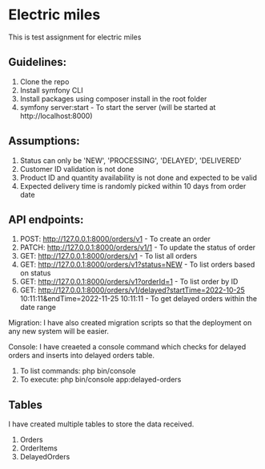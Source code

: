 # Electric miles
This is test assignment for electric miles

Guidelines:
-------------------
1. Clone the repo
2. Install symfony CLI
3. Install packages using composer install in the root folder
4. symfony server:start - To start the server (will be started at http://localhost:8000)

Assumptions:
----------------
1. Status can only be 'NEW', 'PROCESSING', 'DELAYED', 'DELIVERED'
2. Customer ID validation is not done
3. Product ID and quantity availability is not done and expected to be valid
4. Expected delivery time is randomly picked within 10 days from order date

API endpoints: 
---------------------
1. POST: http://127.0.0.1:8000/orders/v1 - To create an order
2. PATCH: http://127.0.0.1:8000/orders/v1/1 - To update the status of order
3. GET: http://127.0.0.1:8000/orders/v1 - To list all orders
4. GET: http://127.0.0.1:8000/orders/v1?status=NEW - To list orders based on status
5. GET: http://127.0.0.1:8000/orders/v1?orderId=1 - To list order by ID
6. GET:  http://127.0.0.1:8000/orders/v1/delayed?startTime=2022-10-25 10:11:11&endTime=2022-11-25 10:11:11 - To get delayed orders within the date range


Migration: I have also created migration scripts so that the deployment on any new system will be easier.

Console: I have creaeted a console command which checks for delayed orders and inserts into delayed orders table.

1. To list commands: php bin/console
2. To execute: php bin/console app:delayed-orders

Tables
----------
I have created multiple tables to store the data received.

1. Orders
2. OrderItems
3. DelayedOrders
